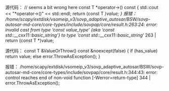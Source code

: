 源代码：
            // seems a bit wrong here
            const T *operator->() const
            {
                std::cout << "*operator->()" << std::endl;
                return (const T *)value;
            }
报错：
/home/scapy/extdisk/vsomeip_v3/sovp_adaptive_autosar/BSW/sovp-autosar-md-core/core-types/include/sovpap/core/result.h:263:24: error: invalid cast from type ‘const value_type’ {aka ‘const std::__cxx11::basic_string<char>’} to type ‘const std::__cxx11::basic_string<char>*’
  263 |                 return (const T *)value;

源代码：
            const T &ValueOrThrow() const &noexcept(false)
            {
                if (has_value)
                    return value;
                else
                    error.ThrowAsException();
            }

报错：
/home/scapy/extdisk/vsomeip_v3/sovp_adaptive_autosar/BSW/sovp-autosar-md-core/core-types/include/sovpap/core/result.h:344:43: error: control reaches end of non-void function [-Werror=return-type]
  344 |                     error.ThrowAsException();
